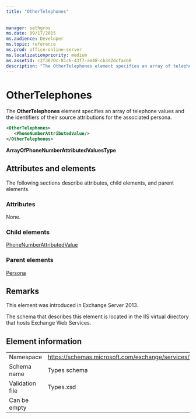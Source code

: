 ```yaml
---
title: "OtherTelephones"
 
 
manager: sethgros
ms.date: 09/17/2015
ms.audience: Developer
ms.topic: reference
ms.prod: office-online-server
ms.localizationpriority: medium
ms.assetid: c2f3070c-81c6-43f7-ae48-cb3d2dcfac68
description: "The OtherTelephones element specifies an array of telephone values and the identifiers of their source attributions for the associated persona."
---
```


# OtherTelephones

The **OtherTelephones** element specifies an array of telephone values and the identifiers of their source attributions for the associated persona. 
  
```XML
<OtherTelephones>
   <PhoneNumberAttributedValue/>
</OtherTelephones>

```

 **ArrayOfPhoneNumberAttributedValuesType**
## Attributes and elements

The following sections describe attributes, child elements, and parent elements.
  
### Attributes

None.
  
### Child elements

[PhoneNumberAttributedValue](phonenumberattributedvalue.md)
  
### Parent elements

[Persona](persona.md)
  
## Remarks

This element was introduced in Exchange Server 2013.
  
The schema that describes this element is located in the IIS virtual directory that hosts Exchange Web Services.
  
## Element information

|||
|:-----|:-----|
|Namespace  <br/> |https://schemas.microsoft.com/exchange/services/2006/types  <br/> |
|Schema name  <br/> |Types schema  <br/> |
|Validation file  <br/> |Types.xsd  <br/> |
|Can be empty  <br/> ||
   

